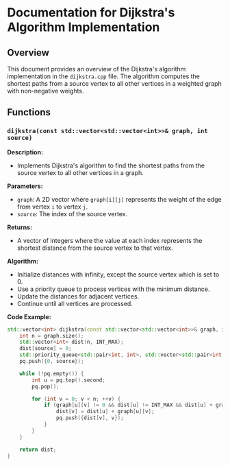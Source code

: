 # Documentation for Dijkstra's Algorithm Implementation

## Overview

This document provides an overview of the Dijkstra's algorithm implementation in the `dijkstra.cpp` file. The algorithm computes the shortest paths from a source vertex to all other vertices in a weighted graph with non-negative weights.

## Functions

### `dijkstra(const std::vector<std::vector<int>>& graph, int source)`

**Description:**
- Implements Dijkstra's algorithm to find the shortest paths from the source vertex to all other vertices in a graph.

**Parameters:**
- `graph`: A 2D vector where `graph[i][j]` represents the weight of the edge from vertex `i` to vertex `j`.
- `source`: The index of the source vertex.

**Returns:**
- A vector of integers where the value at each index represents the shortest distance from the source vertex to that vertex.

**Algorithm:**
- Initialize distances with infinity, except the source vertex which is set to 0.
- Use a priority queue to process vertices with the minimum distance.
- Update the distances for adjacent vertices.
- Continue until all vertices are processed.

**Code Example:**

```cpp
std::vector<int> dijkstra(const std::vector<std::vector<int>>& graph, int source) {
    int n = graph.size();
    std::vector<int> dist(n, INT_MAX);
    dist[source] = 0;
    std::priority_queue<std::pair<int, int>, std::vector<std::pair<int, int>>, std::greater<>> pq;
    pq.push({0, source});

    while (!pq.empty()) {
        int u = pq.top().second;
        pq.pop();

        for (int v = 0; v < n; ++v) {
            if (graph[u][v] != 0 && dist[u] != INT_MAX && dist[u] + graph[u][v] < dist[v]) {
                dist[v] = dist[u] + graph[u][v];
                pq.push({dist[v], v});
            }
        }
    }

    return dist;
}
